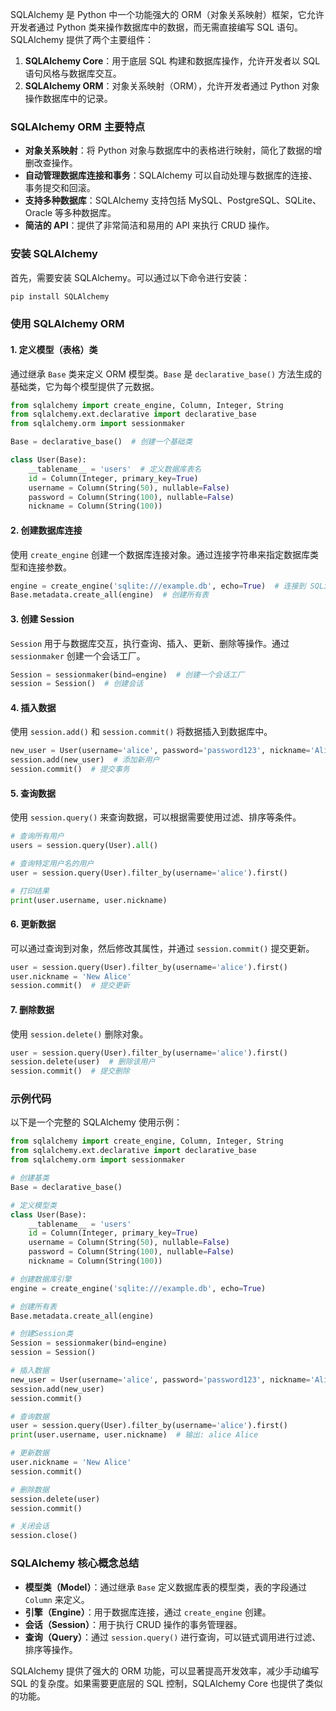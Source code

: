 SQLAlchemy 是 Python 中一个功能强大的 ORM（对象关系映射）框架，它允许开发者通过 Python 类来操作数据库中的数据，而无需直接编写 SQL 语句。SQLAlchemy 提供了两个主要组件：

1. **SQLAlchemy Core**：用于底层 SQL 构建和数据库操作，允许开发者以 SQL 语句风格与数据库交互。
2. **SQLAlchemy ORM**：对象关系映射（ORM），允许开发者通过 Python 对象操作数据库中的记录。

### SQLAlchemy ORM 主要特点
- **对象关系映射**：将 Python 对象与数据库中的表格进行映射，简化了数据的增删改查操作。
- **自动管理数据库连接和事务**：SQLAlchemy 可以自动处理与数据库的连接、事务提交和回滚。
- **支持多种数据库**：SQLAlchemy 支持包括 MySQL、PostgreSQL、SQLite、Oracle 等多种数据库。
- **简洁的 API**：提供了非常简洁和易用的 API 来执行 CRUD 操作。

### 安装 SQLAlchemy
首先，需要安装 SQLAlchemy。可以通过以下命令进行安装：

```bash
pip install SQLAlchemy
```

### 使用 SQLAlchemy ORM

#### 1. 定义模型（表格）类
通过继承 `Base` 类来定义 ORM 模型类。`Base` 是 `declarative_base()` 方法生成的基础类，它为每个模型提供了元数据。

```python
from sqlalchemy import create_engine, Column, Integer, String
from sqlalchemy.ext.declarative import declarative_base
from sqlalchemy.orm import sessionmaker

Base = declarative_base()  # 创建一个基础类

class User(Base):
    __tablename__ = 'users'  # 定义数据库表名
    id = Column(Integer, primary_key=True)
    username = Column(String(50), nullable=False)
    password = Column(String(100), nullable=False)
    nickname = Column(String(100))
```

#### 2. 创建数据库连接
使用 `create_engine` 创建一个数据库连接对象。通过连接字符串来指定数据库类型和连接参数。

```python
engine = create_engine('sqlite:///example.db', echo=True)  # 连接到 SQLite 数据库
Base.metadata.create_all(engine)  # 创建所有表
```

#### 3. 创建 Session
`Session` 用于与数据库交互，执行查询、插入、更新、删除等操作。通过 `sessionmaker` 创建一个会话工厂。

```python
Session = sessionmaker(bind=engine)  # 创建一个会话工厂
session = Session()  # 创建会话
```

#### 4. 插入数据
使用 `session.add()` 和 `session.commit()` 将数据插入到数据库中。

```python
new_user = User(username='alice', password='password123', nickname='Alice')
session.add(new_user)  # 添加新用户
session.commit()  # 提交事务
```

#### 5. 查询数据
使用 `session.query()` 来查询数据，可以根据需要使用过滤、排序等条件。

```python
# 查询所有用户
users = session.query(User).all()

# 查询特定用户名的用户
user = session.query(User).filter_by(username='alice').first()

# 打印结果
print(user.username, user.nickname)
```

#### 6. 更新数据
可以通过查询到对象，然后修改其属性，并通过 `session.commit()` 提交更新。

```python
user = session.query(User).filter_by(username='alice').first()
user.nickname = 'New Alice'
session.commit()  # 提交更新
```

#### 7. 删除数据
使用 `session.delete()` 删除对象。

```python
user = session.query(User).filter_by(username='alice').first()
session.delete(user)  # 删除该用户
session.commit()  # 提交删除
```

### 示例代码

以下是一个完整的 SQLAlchemy 使用示例：

```python
from sqlalchemy import create_engine, Column, Integer, String
from sqlalchemy.ext.declarative import declarative_base
from sqlalchemy.orm import sessionmaker

# 创建基类
Base = declarative_base()

# 定义模型类
class User(Base):
    __tablename__ = 'users'
    id = Column(Integer, primary_key=True)
    username = Column(String(50), nullable=False)
    password = Column(String(100), nullable=False)
    nickname = Column(String(100))

# 创建数据库引擎
engine = create_engine('sqlite:///example.db', echo=True)

# 创建所有表
Base.metadata.create_all(engine)

# 创建Session类
Session = sessionmaker(bind=engine)
session = Session()

# 插入数据
new_user = User(username='alice', password='password123', nickname='Alice')
session.add(new_user)
session.commit()

# 查询数据
user = session.query(User).filter_by(username='alice').first()
print(user.username, user.nickname)  # 输出: alice Alice

# 更新数据
user.nickname = 'New Alice'
session.commit()

# 删除数据
session.delete(user)
session.commit()

# 关闭会话
session.close()
```

### SQLAlchemy 核心概念总结

- **模型类（Model）**：通过继承 `Base` 定义数据库表的模型类，表的字段通过 `Column` 来定义。
- **引擎（Engine）**：用于数据库连接，通过 `create_engine` 创建。
- **会话（Session）**：用于执行 CRUD 操作的事务管理器。
- **查询（Query）**：通过 `session.query()` 进行查询，可以链式调用进行过滤、排序等操作。

SQLAlchemy 提供了强大的 ORM 功能，可以显著提高开发效率，减少手动编写 SQL 的复杂度。如果需要更底层的 SQL 控制，SQLAlchemy Core 也提供了类似的功能。